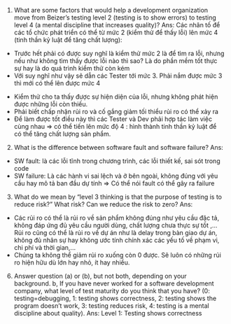 1. What are some factors that would help a development organization move from Beizer’s testing level 2 (testing is to show errors) to testing level 4 (a mental discipline that increases quality)?
Ans: 
Các nhân tố để các tổ chức phát triển có thể từ mức 2 (kiểm thử để thấy lỗi) lên mức 4 (tinh thần kỷ luật để tăng chất lượng):
- Trước hết phải có được suy nghĩ là kiểm thử mức 2 là để tìm ra lỗi, nhưng nếu như không tìm thấy được lỗi nào thì sao? Là do phần mềm tốt thực sự hay là do quá trình kiểm thử còn kém
- Với suy nghĩ như vậy sẽ dẫn các Tester tới mức 3. Phải nắm được mức 3 thì mới có thể lên được mức 4
 + Kiểm thử cho ta thấy được sự hiện diện của lỗi, nhưng không phát hiện được những lỗi còn thiếu.
 + Phải biết chấp nhận rủi ro và cố gắng giảm tối thiểu rủi ro có thể xảy ra
 + Để làm được tốt điều này thì các Tester và Dev phải hợp tác làm việc cùng nhau
=> có thể tiến lên mức độ 4 : hình thành tinh thần kỷ luật để có thể tăng chất lượng sản phẩm. 

2. What is the difference between software fault and software failure?
Ans:
- SW fault: là các lỗi tĩnh trong chương trình, các lỗi thiết kế, sai sót trong code
- SW failure: Là các hành vi sai lệch và ở bên ngoài, không đúng với yêu cầu hay mô tả ban đầu dự tính
=>  Có thể nói fault có thể gây ra failure

3. What do we mean by “level 3 thinking is that the purpose of testing is to reduce risk?” What risk? Can we reduce the risk to zero?
Ans:
- Các rủi ro có thể là rủi ro về sản phẩm không đúng như yêu cầu đặc tả, không đáp ứng đủ yêu cầu người dùng, chất lượng chưa thực sự tốt ,... Rủi ro cũng có thể là rủi ro về dự án như là delay trong bàn giao dự án, không đủ nhân sự hay không ước tính chính xác các yếu tố về phạm vi, chi phí và thời gian,...
- Chúng ta không thể giảm rủi ro xuống còn 0 được. Sẽ luôn có những rủi ro hiện hữu dù lớn hay nhỏ, ít hay nhiều.

6. Answer question (a) or (b), but not both, depending on your background.
b, If you have never worked for a software development company, what level of test maturity do you think that you have? (0: testing=debugging, 1: testing shows correctness, 2: testing shows the program doesn’t work, 3: testing reduces risk, 4: testing is a mental discipline about quality).
Ans: 
Level 1: Testing shows correctness

